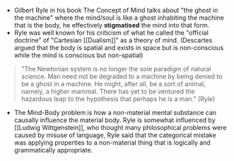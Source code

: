 - Gilbert Ryle in his book The Concept of Mind talks about "the ghost in the machine" where the mind/soul is like a ghost inhabiting the machine that is the body, he effectively **stigmatised** the mind into that form.
- Ryle was well known for his criticism of what he called the "official doctrine" of "Cartesian [[Dualism]]" as a theory of mind. (Descartes argued that the body is spatial and exists in space but is non-conscious while the mind is conscious but non-spatial)

> "The Newtonian system is no longer the sole paradigm of natural science. Man need not be degraded to a machine by being denied to be a ghost in a machine. He might, after all, be a sort of animal, namely, a higher mammal. There has yet to be ventured the hazardous leap to the hypothesis that perhaps he is a man." (Ryle)

- The Mind-Body problem is how a non-material mental substance can causally influence the material body. Ryle is somewhat influenced by [[Ludwig Wittgenstein]], who thought many philosophical problems were caused by misuse of language, Ryle said that the categorical mistake was applying properties to a non-material thing that is logically and grammatically appropriate.
